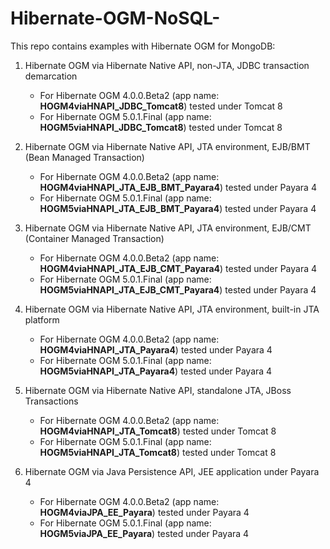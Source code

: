 # Hibernate-OGM-NoSQL-

This repo contains examples with Hibernate OGM for MongoDB:

1. Hibernate OGM via Hibernate Native API, non-JTA,  JDBC transaction demarcation
   - For Hibernate OGM 4.0.0.Beta2 (app name: **HOGM4viaHNAPI_JDBC_Tomcat8**) tested under Tomcat 8
   - For Hibernate OGM 5.0.1.Final (app name: **HOGM5viaHNAPI_JDBC_Tomcat8**) tested under Tomcat 8

2. Hibernate OGM via Hibernate Native API, JTA environment, EJB/BMT (Bean Managed Transaction) 
   - For Hibernate OGM 4.0.0.Beta2 (app name: **HOGM4viaHNAPI_JTA_EJB_BMT_Payara4**) tested under Payara 4
   - For Hibernate OGM 5.0.1.Final (app name: **HOGM5viaHNAPI_JTA_EJB_BMT_Payara4**) tested under Payara 4
   
3. Hibernate OGM via Hibernate Native API, JTA environment, EJB/CMT (Container Managed Transaction)
   - For Hibernate OGM 4.0.0.Beta2 (app name: **HOGM4viaHNAPI_JTA_EJB_CMT_Payara4**) tested under Payara 4
   - For Hibernate OGM 5.0.1.Final (app name: **HOGM5viaHNAPI_JTA_EJB_CMT_Payara4**) tested under Payara 4

4. Hibernate OGM via Hibernate Native API, JTA environment, built-in JTA platform
   - For Hibernate OGM 4.0.0.Beta2 (app name: **HOGM4viaHNAPI_JTA_Payara4**) tested under Payara 4
   - For Hibernate OGM 5.0.1.Final (app name: **HOGM5viaHNAPI_JTA_Payara4**) tested under Payara 4
   
5. Hibernate OGM via Hibernate Native API, standalone JTA,  JBoss Transactions
   - For Hibernate OGM 4.0.0.Beta2 (app name: **HOGM4viaHNAPI_JTA_Tomcat8**) tested under Tomcat 8
   - For Hibernate OGM 5.0.1.Final (app name: **HOGM5viaHNAPI_JTA_Tomcat8**) tested under Tomcat 8

6. Hibernate OGM via Java Persistence API, JEE application under Payara 4
   - For Hibernate OGM 4.0.0.Beta2 (app name: **HOGM4viaJPA_EE_Payara**) tested under Payara 4
   - For Hibernate OGM 5.0.1.Final (app name: **HOGM5viaJPA_EE_Payara**) tested under Payara 4
